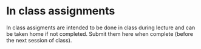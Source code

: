 # In class assignments 

In class assigments are intended to be done in class during lecture and can be taken home if not completed. Submit them here when complete (before the next session of class). 
